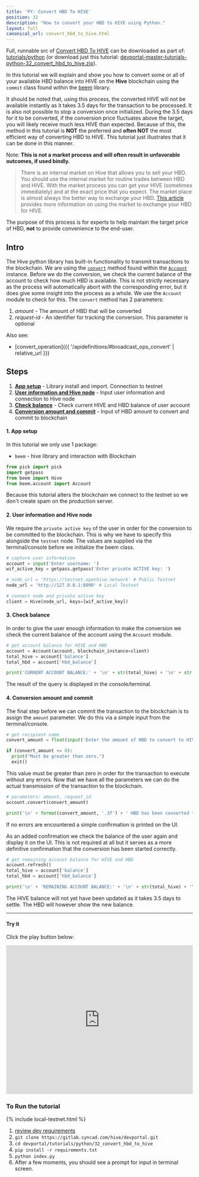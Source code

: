 ```yaml
---
title: 'PY: Convert HBD To HIVE'
position: 32
description: "How to convert your HBD to HIVE using Python."
layout: full
canonical_url: convert_hbd_to_hive.html
---
```

Full, runnable src of [Convert HBD To HIVE](https://gitlab.syncad.com/hive/devportal/-/tree/master/tutorials/python/32_convert_hbd_to_hive) can be downloaded as part of: [tutorials/python](https://gitlab.syncad.com/hive/devportal/-/tree/master/tutorials/python) (or download just this tutorial: [devportal-master-tutorials-python-32_convert_hbd_to_hive.zip](https://gitlab.syncad.com/hive/devportal/-/archive/master/devportal-master.zip?path=tutorials/python/32_convert_hbd_to_hive)).

In this tutorial we will explain and show you how to convert some or all of your available HBD balance into HIVE on the **Hive** blockchain using the `commit` class found within the [beem](https://github.com/holgern/beem) library.

It should be noted that, using this process, the converted HIVE will not be available instantly as it takes 3.5 days for the transaction to be processed.  It is also not possible to stop a conversion once initialized.  During the 3.5 days for it to be converted, if the conversion price fluctuates above the target, you will likely receive much less HIVE than expected.  Because of this, the method in this tutorial is **NOT** the preferred and **often NOT** the most efficient way of converting HBD to HIVE.  This tutorial just illustrates that it can be done in this manner.

Note: **This is not a market process and will often result in unfavorable outcomes, if used bindly.**

<blockquote class="warning">
  There is an internal market on Hive that allows you to sell your HBD.  You should use the internal market for routine trades between HBD and HIVE.  With the market process you can get your HIVE (sometimes immediately) and at the exact price that you expect.  The market place is almost always the better way to exchange your HBD.  <a href="https://hive.blog/hive-148441/@rehan12/quick-guide-to-use-hive-internal-market">This article</a> provides more information on using the market to exchange your HBD for HIVE.
</blockquote>

The purpose of this process is for experts to help maintain the target price of HBD, **not** to provide convenience to the end-user.

## Intro

The Hive python library has built-in functionality to transmit transactions to the blockchain.  We are using the [`convert`](https://beem.readthedocs.io/en/latest/beem.account.html#beem.account.Account.convert) method found within the [`Account`](https://beem.readthedocs.io/en/latest/beem.account.html) instance.  Before we do the conversion, we check the current balance of the account to check how much HBD is available.  This is not strictly necessary as the process will automatically abort with the corresponding error, but it does give some insight into the process as a whole.  We use the `Account` module to check for this.  The `convert` method has 2 parameters:

1. _amount_ - The amount of HBD that will be converted
1. _request-id_ - An identifier for tracking the conversion. This parameter is optional

Also see:
* [convert_operation]({{ '/apidefinitions/#broadcast_ops_convert' | relative_url }})

## Steps

1. [**App setup**](#setup) - Library install and import. Connection to testnet
1. [**User information and Hive node**](#userinfo) - Input user information and connection to Hive node
1. [**Check balance**](#balance) - Check current HIVE and HBD balance of user account
1. [**Conversion amount and commit**](#convert) - Input of HBD amount to convert and commit to blockchain

#### 1. App setup <a name="setup"></a>

In this tutorial we only use 1 package:

- `beem` - hive library and interaction with Blockchain

```python
from pick import pick
import getpass
from beem import Hive
from beem.account import Account
```

Because this tutorial alters the blockchain we connect to the testnet so we don't create spam on the production server.

#### 2. User information and Hive node <a name="userinfo"></a>

We require the `private active key` of the user in order for the conversion to be committed to the blockchain.  This is why we have to specify this alongside the `testnet` node.  The values are supplied via the terminal/console before we initialize the beem class.

```python
# capture user information
account = input('Enter username: ')
wif_active_key = getpass.getpass('Enter private ACTIVE key: ')

# node_url = 'https://testnet.openhive.network' # Public Testnet
node_url = 'http://127.0.0.1:8090' # Local Testnet

# connect node and private active key
client = Hive(node_url, keys=[wif_active_key])
```

#### 3. Check balance <a name="balance"></a>

In order to give the user enough information to make the conversion we check the current balance of the account using the `Account` module.

```python
# get account balance for HIVE and HBD
account = Account(account, blockchain_instance=client)
total_hive = account['balance']
total_hbd = account['hbd_balance']

print('CURRENT ACCOUNT BALANCE:' + '\n' + str(total_hive) + '\n' + str(total_hbd) + '\n')
```

The result of the query is displayed in the console/terminal.

#### 4. Conversion amount and commit <a name="convert"></a>

The final step before we can commit the transaction to the blockchain is to assign the `amount` parameter.  We do this via a simple input from the terminal/console.

```python
# get recipient name
convert_amount = float(input('Enter the amount of HBD to convert to HIVE: ') or '0')

if (convert_amount <= 0):
  print("Must be greater than zero.")
  exit()
```

This value must be greater than zero in order for the transaction to execute without any errors.  Now that we have all the parameters we can do the actual transmission of the transaction to the blockchain.

```python
# parameters: amount, request_id
account.convert(convert_amount)

print('\n' + format(convert_amount, '.3f') + ' HBD has been converted to HIVE')
```

If no errors are encountered a simple confirmation is printed on the UI.

As an added confirmation we check the balance of the user again and display it on the UI.  This is not required at all but it serves as a more definitive confirmation that the conversion has been started correctly.

```python
# get remaining account balance for HIVE and HBD
account.refresh()
total_hive = account['balance']
total_hbd = account['hbd_balance']

print('\n' + 'REMAINING ACCOUNT BALANCE:' + '\n' + str(total_hive) + '\n' + str(total_hbd))
```

The HIVE balance will not yet have been updated as it takes 3.5 days to settle.  The HBD will however show the new balance.

---

#### Try it

Click the play button below:

<iframe height="400px" width="100%" src="https://replit.com/@inertia186/py32converthbdtohive?embed=1&output=1" scrolling="no" frameborder="no" allowtransparency="true" allowfullscreen="true" sandbox="allow-forms allow-pointer-lock allow-popups allow-same-origin allow-scripts allow-modals"></iframe>

### To Run the tutorial

{% include local-testnet.html %}

1. [review dev requirements](getting_started.html)
1. `git clone https://gitlab.syncad.com/hive/devportal.git`
1. `cd devportal/tutorials/python/32_convert_hbd_to_hive`
1. `pip install -r requirements.txt`
1. `python index.py`
1. After a few moments, you should see a prompt for input in terminal screen.
